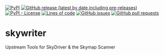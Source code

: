 <!--- Top of README Badges (automated) --->
[![PyPI](https://img.shields.io/pypi/v/icecube-skywriter)](https://pypi.org/project/icecube-skywriter/) [![GitHub release (latest by date including pre-releases)](https://img.shields.io/github/v/release/icecube/skywriter?include_prereleases)](https://github.com/icecube/skywriter/) [![PyPI - License](https://img.shields.io/pypi/l/icecube-skywriter)](https://github.com/icecube/skywriter/blob/main/LICENSE) [![Lines of code](https://img.shields.io/tokei/lines/github/icecube/skywriter)](https://github.com/icecube/skywriter/) [![GitHub issues](https://img.shields.io/github/issues/icecube/skywriter)](https://github.com/icecube/skywriter/issues?q=is%3Aissue+sort%3Aupdated-desc+is%3Aopen) [![GitHub pull requests](https://img.shields.io/github/issues-pr/icecube/skywriter)](https://github.com/icecube/skywriter/pulls?q=is%3Apr+sort%3Aupdated-desc+is%3Aopen) 
<!--- End of README Badges (automated) --->
# skywriter
Upstream Tools for SkyDriver &amp; the Skymap Scanner
